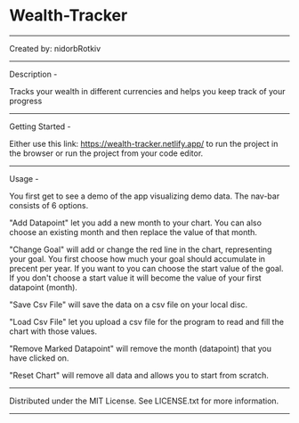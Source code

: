# Wealth-Tracker

 ---------------------------------------------------------------------
 Created by: nidorbRotkiv

 ---------------------------------------------------------------------
 Description -

 Tracks your wealth in different currencies and helps you keep track of your progress

 ---------------------------------------------------------------------
 Getting Started -

 Either use this link: https://wealth-tracker.netlify.app/ to run the project in the browser or run the project from your code editor.

 ---------------------------------------------------------------------
 Usage -

 You first get to see a demo of the app visualizing demo data.
 The nav-bar consists of 6 options.

 "Add Datapoint" let you add a new month to your chart. You can also choose an existing month and then replace the value of that month.

 "Change Goal" will add or change the red line in the chart, representing your goal. You first choose how much your goal should accumulate in precent per year. If you want to you can choose the start value of the goal. If you don't choose a start value it will become the value of your first datapoint (month).

 "Save Csv File" will save the data on a csv file on your local disc.

 "Load Csv File" let you upload a csv file for the program to read and fill the chart with those values.

 "Remove Marked Datapoint" will remove the month (datapoint) that you have clicked on.

 "Reset Chart" will remove all data and allows you to start from scratch.

 ---------------------------------------------------------------------
 Distributed under the MIT License. See LICENSE.txt for more information.

 ---------------------------------------------------------------------



 
